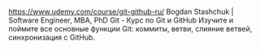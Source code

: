 https://www.udemy.com/course/git-github-ru/
Bogdan Stashchuk | Software Engineer, MBA, PhD
Git - Курс по Git и GitHub
Изучите и поймите все основные функции Git: коммиты, ветви, слияние ветвей, синхронизация с GitHub.
